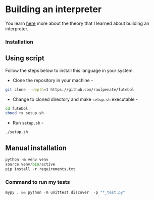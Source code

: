 # Building an interpreter

You learn [here](https://github.com/raulpenate/futebol/blob/main/info/README.md) more about the theory that I learned about building an interpreter.

### Installation
## Using script
Follow the steps below to install this language in your system.
- Clone the repository in your machine - 
```sh
git clone --depth=1 https://github.com/raulpenate/futebol
```
- Change to cloned directory and make `setup.sh` executable - 
```sh
cd futebol
chmod +x setup.sh
```

- Run `setup.sh` -
```sh
./setup.sh
```

## Manual installation

```python
python -m venv venv
source venv/bin/active
pip install -r requirements.txt
```

### Command to run my tests
```python
mypy . && python -m unittest discover  -p "*_test.py"
```

